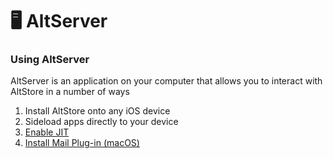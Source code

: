 # 🖥 AltServer

### Using AltServer

AltServer is an application on your computer that allows you to interact with AltStore in a number of ways

1. &#x20;Install AltStore onto any iOS device
2. Sideload apps directly to your device
3. [Enable JIT](features/altjit.md)
4. [Install Mail Plug-in (macOS)](../getting-started-mac/how-to-install-altstore-macos/enable-mail-plug-in.md)
